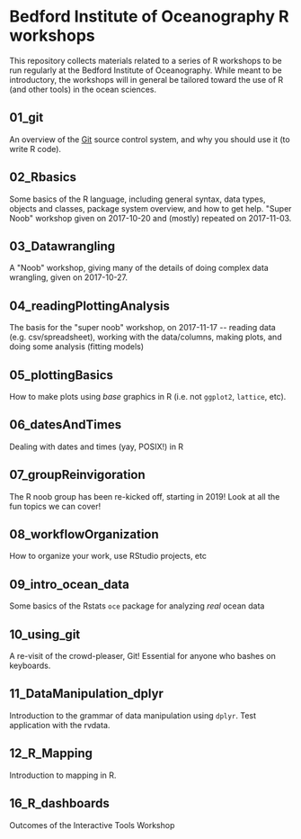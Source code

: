 # Bedford Institute of Oceanography R workshops

This repository collects materials related to a series of R workshops to be run regularly at the Bedford Institute of Oceanography. While meant to be introductory, the workshops will in general be tailored toward the use of R (and other tools) in the ocean sciences. 

## 01_git

An overview of the [Git](www.git-scm.com) source control system, and why you should use it (to write R code).

## 02_Rbasics

Some basics of the R language, including general syntax, data types, objects and classes, package system overview, and how to get help. "Super Noob" workshop given on 2017-10-20 and (mostly) repeated on 2017-11-03.

## 03_Datawrangling

A "Noob" workshop, giving many of the details of doing complex data wrangling, given on 2017-10-27.

## 04_readingPlottingAnalysis

The basis for the "super noob" workshop, on 2017-11-17 -- reading data (e.g. csv/spreadsheet), working with the data/columns, making plots, and doing some analysis (fitting models)

## 05_plottingBasics

How to make plots using *base* graphics in R (i.e. not `ggplot2`, `lattice`, etc). 

## 06_datesAndTimes

Dealing with dates and times (yay, POSIX!) in R

## 07_groupReinvigoration

The R noob group has been re-kicked off, starting in 2019! Look at all the fun topics we can cover!

## 08_workflowOrganization

How to organize your work, use RStudio projects, etc

## 09_intro_ocean_data

Some basics of the Rstats `oce` package for analyzing *real* ocean data

## 10_using_git

A re-visit of the crowd-pleaser, Git! Essential for anyone who bashes on keyboards.

## 11_DataManipulation_dplyr

Introduction to the grammar of data manipulation using `dplyr`. Test application with the rvdata. 

## 12_R_Mapping

Introduction to mapping in R. 

## 16_R_dashboards 

Outcomes of the Interactive Tools Workshop 
